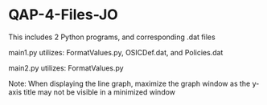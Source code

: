 # QAP-4-Files-JO
This includes 2 Python programs, and corresponding .dat files

main1.py utilizes: FormatValues.py, OSICDef.dat, and Policies.dat

main2.py utilizes: FormatValues.py

Note: When displaying the line graph, maximize the graph window as the y-axis title may not be visible in a minimized window
